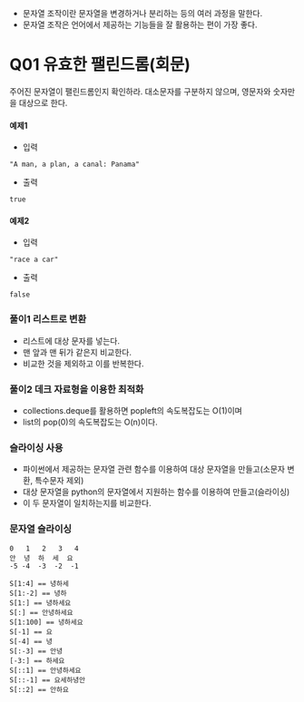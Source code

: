 * 문자열 조작이란 문자열을 변경하거나 분리하는 등의 여러 과정을 말한다. 
* 문자열 조작은 언어에서 제공하는 기능들을 잘 활용하는 편이 가장 좋다.

# Q01 유효한 팰린드롬(회문)
주어진 문자열이 팰린드롬인지 확인하라. 대소문자를 구분하지 않으며, 영문자와 숫자만을 대상으로 한다.

#### 예제1
* 입력
``` 
"A man, a plan, a canal: Panama"
``` 
* 출력
```
true
```
#### 예제2
* 입력
```
"race a car"
```
* 출력
``` 
false 
```

### 풀이1 리스트로 변환
* 리스트에 대상 문자를 넣는다. 
* 맨 앞과 맨 뒤가 같은지 비교한다.
* 비교한 것을 제외하고 이를 반복한다.

### 풀이2 데크 자료형을 이용한 최적화
* collections.deque를 활용하면 popleft의 속도복잡도는 O(1)이며
* list의 pop(0)의 속도복잡도는 O(n)이다. 
### 슬라이싱 사용
* 파이썬에서 제공하는 문자열 관련 함수를 이용하여 대상 문자열을 만들고(소문자 변환, 특수문자 제외)
* 대상 문자열을 python의 문자열에서 지원하는 함수를 이용하여 만들고(슬라이싱)
* 이 두 문자열이 일치하는지를 비교한다. 

### 문자열 슬라이싱
```
0   1   2   3   4
안  녕  하  세  요
-5 -4  -3  -2  -1 

S[1:4] == 녕하세
S[1:-2] == 녕하
S[1:] == 녕하세요
S[:] == 안녕하세요
S[1:100] == 녕하세요
S[-1] == 요
S[-4] == 녕
S[:-3] == 안녕
[-3:] == 하세요
S[::1] == 안녕하세요
S[::-1] == 요세하녕안
S[::2] == 안하요
```
